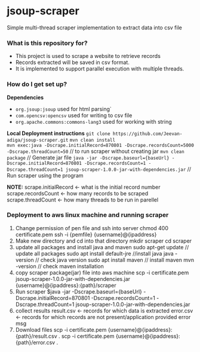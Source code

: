 # jsoup-scraper #

Simple multi-thread scraper implementation to extract data into csv file

### What is this repository for? ###
- This project is used to scrape a website to retrieve records 
- Records extracted will be saved in csv format.
- It is implemented to support parallel execution with multiple threads.

### How do I get set up? ###
**Dependencies**
- `org.jsoup:jsoup` used for html parsing`
- `com.opencsv:opencsv` used for writing to csv file
- `org.apache.commons:commons-lang3` used for working with string

**Local Deployment instructions**
	`git clone https://github.com/Jeevan-adiga/jsoup-scraper.git`
	`mvn clean install`			
	`mvn exec:java -Dscrape.initialRecord=870801 -Dscrape.recordsCount=5000 -Dscrape.threadCount=50` 		// to run scraper without creating jar
  `mvn clean package` 				// Generate jar file
  `java -jar -Dscrape.baseurl={baseUrl} -Dscrape.initialRecord=870801 -Dscrape.recordsCount=1 -Dscrape.threadCount=1 jsoup-scraper-1.0.0-jar-with-dependencies.jar`						 // Run scraper using the program
  
**NOTE:**
  scrape.initialRecord <- what is the initial record number
  scrape.recordsCount <- how many records to be scraped
  scrape.threadCount <- how many threads to be run in parellel

### Deployment to aws linux machine and running scraper ###
1. Change permission of pen file and ssh into server
	chmod 400 certificate.pem
	ssh -i {pemfile} {username}@{ipaddress}
2. Make new directory and cd into that directory
	mkdir scraper
	cd scraper
3. update all packages and install java and maven
	sudo apt-get update	            // update all packages
	sudo apt install default-jre    //install java 
  	java -version		            // check java version
  	sudo apt install maven          // install maven
  	mvn -version                    // check maven installation
4. copy scraper package(jar) file into aws machine
    scp -i certificate.pem jsoup-scraper-1.0.0-jar-with-dependencies.jar {username}@{ipaddress}:{path}/scraper
5. Run scraper
$java -jar -Dscrape.baseurl={baseUrl} -Dscrape.initialRecord=870801 -Dscrape.recordsCount=1 -Dscrape.threadCount=1 jsoup-scraper-1.0.0-jar-with-dependencies.jar
6. collect results
	result.csv  <- records for which data is extracted
	error.csv   <- records for which records are not present/application provided error msg
7. Download files
	scp -i certificate.pem {username}@{ipaddress}:{path}/result.csv .
	scp -i certificate.pem {username}@{ipaddress}:{path}/error.csv .